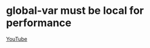 # global-var must be local for performance

[YouTube](https://www.youtube.com/watch?v=uWEIaF0PNGg)

```python

```
